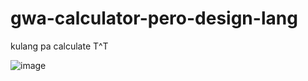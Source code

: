# gwa-calculator-pero-design-lang
kulang pa calculate T^T

![image](https://github.com/dkfkwps1/gwa-calculator-pero-design-lang/assets/152364189/a5910a1a-3a49-4bfe-831c-d99b8e5c395f)
